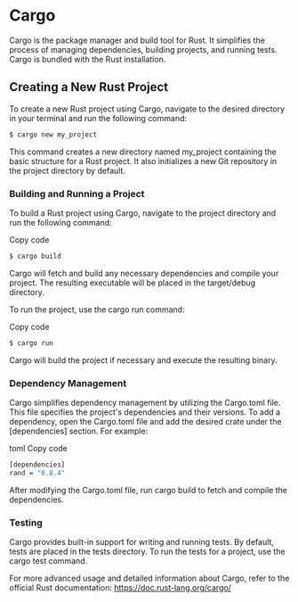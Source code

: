 # Cargo

Cargo is the package manager and build tool for Rust. It simplifies the process of managing dependencies, building projects, and running tests. Cargo is bundled with the Rust installation.

## Creating a New Rust Project

To create a new Rust project using Cargo, navigate to the desired directory in your terminal and run the following command:

```bash
$ cargo new my_project 
```
This command creates a new directory named my_project containing the basic structure for a Rust project. It also initializes a new Git repository in the project directory by default.

### Building and Running a Project
To build a Rust project using Cargo, navigate to the project directory and run the following command:

Copy code
```bash
$ cargo build
```
Cargo will fetch and build any necessary dependencies and compile your project. The resulting executable will be placed in the target/debug directory.

To run the project, use the cargo run command:

Copy code
```bash
$ cargo run
```
Cargo will build the project if necessary and execute the resulting binary.

### Dependency Management
Cargo simplifies dependency management by utilizing the Cargo.toml file. This file specifies the project's dependencies and their versions. To add a dependency, open the Cargo.toml file and add the desired crate under the [dependencies] section. For example:

toml
Copy code
```bash
[dependencies]
rand = "0.8.4"
```
After modifying the Cargo.toml file, run cargo build to fetch and compile the dependencies.

### Testing
Cargo provides built-in support for writing and running tests. By default, tests are placed in the tests directory. To run the tests for a project, use the cargo test command.

For more advanced usage and detailed information about Cargo, refer to the official Rust documentation: https://doc.rust-lang.org/cargo/

